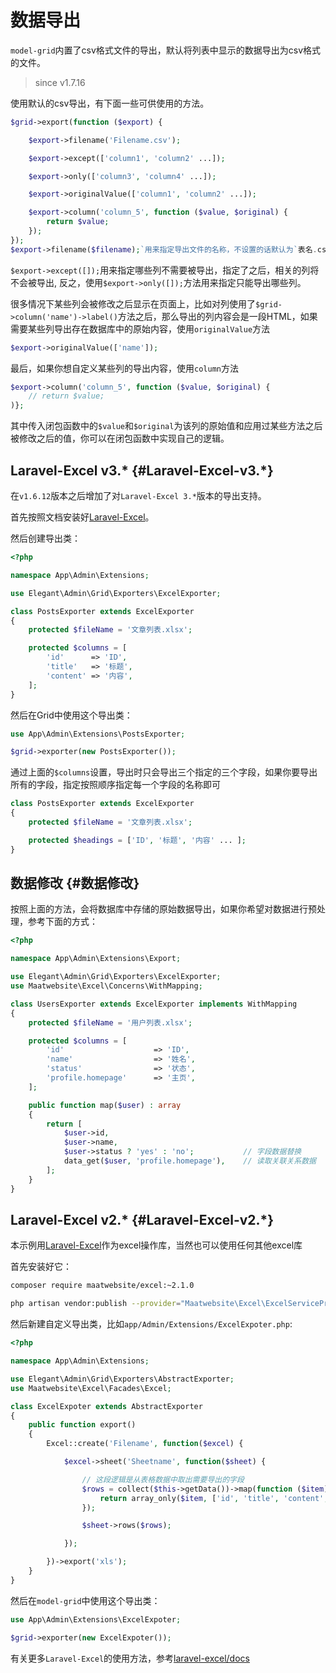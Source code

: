 # 数据导出

`model-grid`内置了csv格式文件的导出，默认将列表中显示的数据导出为csv格式的文件。

> since v1.7.16

使用默认的csv导出，有下面一些可供使用的方法。

```php
$grid->export(function ($export) {

    $export->filename('Filename.csv');

    $export->except(['column1', 'column2' ...]);

    $export->only(['column3', 'column4' ...]);

    $export->originalValue(['column1', 'column2' ...]);

    $export->column('column_5', function ($value, $original) {
        return $value;
    });
});
$export->filename($filename);`用来指定导出文件的名称，不设置的话默认为`表名.csv
```

`$export->except([]);`用来指定哪些列不需要被导出，指定了之后，相关的列将不会被导出, 反之，使用`$export->only([]);`方法用来指定只能导出哪些列。

很多情况下某些列会被修改之后显示在页面上，比如对列使用了`$grid->column('name')->label()`方法之后，那么导出的列内容会是一段HTML，如果需要某些列导出存在数据库中的原始内容，使用`originalValue`方法

```php
$export->originalValue(['name']);
```

最后，如果你想自定义某些列的导出内容，使用`column`方法

```php
$export->column('column_5', function ($value, $original) {
    // return $value;
)};
```

其中传入闭包函数中的`$value`和`$original`为该列的原始值和应用过某些方法之后被修改之后的值，你可以在闭包函数中实现自己的逻辑。

## Laravel-Excel v3.* {#Laravel-Excel-v3.*}

在`v1.6.12`版本之后增加了对`Laravel-Excel 3.*`版本的导出支持。

首先按照文档安装好[Laravel-Excel](https://github.com/Maatwebsite/Laravel-Excel)。

然后创建导出类：

```php
<?php

namespace App\Admin\Extensions;

use Elegant\Admin\Grid\Exporters\ExcelExporter; 

class PostsExporter extends ExcelExporter
{
    protected $fileName = '文章列表.xlsx';

    protected $columns = [
        'id'      => 'ID',
        'title'   => '标题',
        'content' => '内容',
    ];
}
```

然后在Grid中使用这个导出类：

```php
use App\Admin\Extensions\PostsExporter;

$grid->exporter(new PostsExporter());
```

通过上面的`$columns`设置，导出时只会导出三个指定的三个字段，如果你要导出所有的字段，指定按照顺序指定每一个字段的名称即可

```php
class PostsExporter extends ExcelExporter
{
    protected $fileName = '文章列表.xlsx';

    protected $headings = ['ID', '标题', '内容' ... ];
}
```

## 数据修改 {#数据修改}

按照上面的方法，会将数据库中存储的原始数据导出，如果你希望对数据进行预处理，参考下面的方式：

```php
<?php

namespace App\Admin\Extensions\Export;

use Elegant\Admin\Grid\Exporters\ExcelExporter;
use Maatwebsite\Excel\Concerns\WithMapping;

class UsersExporter extends ExcelExporter implements WithMapping
{
    protected $fileName = '用户列表.xlsx';

    protected $columns = [
        'id'                    => 'ID',
        'name'                  => '姓名',
        'status'                => '状态',
        'profile.homepage'      => '主页',
    ];

    public function map($user) : array
    {
        return [
            $user->id,
            $user->name,
            $user->status ? 'yes' : 'no';           // 字段数据替换
            data_get($user, 'profile.homepage'),    // 读取关联关系数据
        ];
    }
}
```

## Laravel-Excel v2.* {#Laravel-Excel-v2.*}

本示例用[Laravel-Excel](https://github.com/Maatwebsite/Laravel-Excel)作为excel操作库，当然也可以使用任何其他excel库

首先安装好它：

```bash
composer require maatwebsite/excel:~2.1.0

php artisan vendor:publish --provider="Maatwebsite\Excel\ExcelServiceProvider"
```

然后新建自定义导出类，比如`app/Admin/Extensions/ExcelExpoter.php`:

```php
<?php

namespace App\Admin\Extensions;

use Elegant\Admin\Grid\Exporters\AbstractExporter;
use Maatwebsite\Excel\Facades\Excel;

class ExcelExpoter extends AbstractExporter
{
    public function export()
    {
        Excel::create('Filename', function($excel) {

            $excel->sheet('Sheetname', function($sheet) {

                // 这段逻辑是从表格数据中取出需要导出的字段
                $rows = collect($this->getData())->map(function ($item) {
                    return array_only($item, ['id', 'title', 'content', 'rate', 'keywords']);
                });

                $sheet->rows($rows);

            });

        })->export('xls');
    }
}
```

然后在`model-grid`中使用这个导出类：

```php
use App\Admin\Extensions\ExcelExpoter;

$grid->exporter(new ExcelExpoter());
```

有关更多`Laravel-Excel`的使用方法，参考[laravel-excel/docs](http://www.maatwebsite.nl/laravel-excel/docs)